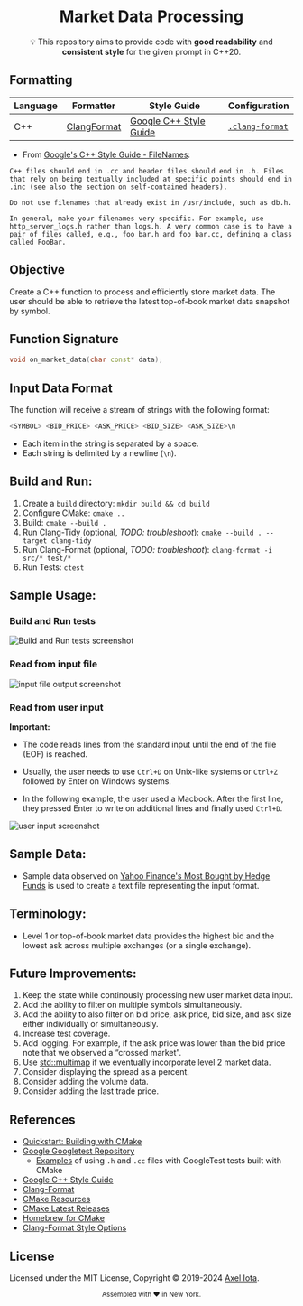 <div align="center">
<h1>Market Data Processing</h1>
<span>💡 This repository aims to provide code with <strong>good readability</strong> and <strong>consistent style</strong> for the given prompt in C++20.</i></span>
</div>

## Formatting

| Language   | Formatter                                                   | Style Guide                                                                       | Configuration                                                                  |
| ---------- | ----------------------------------------------------------- | --------------------------------------------------------------------------------- | ------------------------------------------------------------------------------ |
| C++        | [ClangFormat](https://clang.llvm.org/docs/ClangFormat.html) | [Google C++ Style Guide](https://google.github.io/styleguide/cppguide.html)       | [`.clang-format`](https://github.com/iotaaxel/Boerberl/blob/main/.clang-format) |

* From [Google's C++ Style Guide - FileNames](https://google.github.io/styleguide/cppguide.html#File_Names): 
```
C++ files should end in .cc and header files should end in .h. Files that rely on being textually included at specific points should end in .inc (see also the section on self-contained headers).

Do not use filenames that already exist in /usr/include, such as db.h.

In general, make your filenames very specific. For example, use http_server_logs.h rather than logs.h. A very common case is to have a pair of files called, e.g., foo_bar.h and foo_bar.cc, defining a class called FooBar.
```

## Objective
Create a C++ function to process and efficiently store market data. The user should be able to retrieve the latest top-of-book market data snapshot by symbol.

## Function Signature
```cpp 
void on_market_data(char const* data);
```

## Input Data Format
The function will receive a stream of strings with the following format:
```cpp 
<SYMBOL> <BID_PRICE> <ASK_PRICE> <BID_SIZE> <ASK_SIZE>\n
```
  * Each item in the string is separated by a space.
  * Each string is delimited by a newline (`\n`).

## Build and Run:
1. Create a `build` directory: 
  ```mkdir build && cd build```
2. Configure CMake: 
  ```cmake ..```
3. Build:
  ```cmake --build .```
4. Run Clang-Tidy (optional, *TODO: troubleshoot*): 
  ```cmake --build . --target clang-tidy```
5. Run Clang-Format (optional, *TODO: troubleshoot*): 
  ```clang-format -i src/* test/*```
6. Run Tests:
  ```ctest```

## Sample Usage: 
### Build and Run tests
![Build and Run tests screenshot](img/build_and_run.png)

### Read from input file
![input file output screenshot](img/read_file_snippet.png)

### Read from user input
**Important:** 
* The code reads lines from the standard input until the end of the file (EOF) is reached. 

* Usually, the user needs to use `Ctrl+D` on Unix-like systems or `Ctrl+Z` followed by Enter on Windows systems.

* In the following example, the user used a Macbook. After the first line, they pressed Enter to write on additional lines and finally used `Ctrl+D`.

![user input screenshot](img/read_user_input.png)

## Sample Data:
* Sample data observed on [Yahoo Finance's Most Bought by Hedge Funds](https://finance.yahoo.com/u/yahoo-finance/watchlists/most-bought-by-hedge-funds/) is used to create a text file representing the input format.

## Terminology: 
* Level 1 or top-of-book market data provides the highest bid and the lowest ask across multiple exchanges (or a single exchange).

## Future Improvements:
  1. Keep the state while continously processing new user market data input.
  2. Add the ability to filter on multiple symbols simultaneously. 
  3. Add the ability to also filter on bid price, ask price, bid size, and ask size either individually or simultaneously. 
  4. Increase test coverage. 
  5. Add logging. For example, if the ask price was lower than the bid price note that we observed a “crossed market”.
  6. Use [std::multimap](http://en.cppreference.com/w/cpp/container/multimap) if we eventually incorporate level 2 market data.
  7. Consider displaying the spread as a percent.
  8. Consider adding the volume data.
  9. Consider adding the last trade price.

## References
* [Quickstart: Building with CMake](https://google.github.io/googletest/quickstart-cmake.html)
* [Google Googletest Repository](https://github.com/google/googletest/tree/main)
  * [Examples](googletest/samples) of using `.h` and `.cc` files with GoogleTest tests built with CMake
* [Google C++ Style Guide](https://google.github.io/styleguide/cppguide.html)
* [Clang-Format](https://clang.llvm.org/docs/ClangFormat.html)
* [CMake Resources](https://cmake.org/resources)
* [CMake Latest Releases](https://cmake.org/download/)
* [Homebrew for CMake](https://formulae.brew.sh/formula/cmake)
* [Clang-Format Style Options](https://clang.llvm.org/docs/ClangFormatStyleOptions.html)

## License

Licensed under the MIT License, Copyright © 2019-2024
[Axel Iota](https://github.com/iotaaxel/Boerberl).

<div align="center">
  <sub>Assembled with ❤️ in New York.</sub>
</div>
